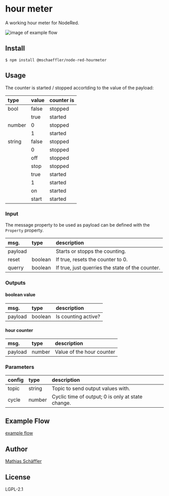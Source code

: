 # hour meter

A working hour meter for NodeRed.

![image of example flow](https://github.com/m-schaeffler/node-red-my-nodes/raw/main/node-red-hourmeter/examples/hourmeter.png)

## Install

```
$ npm install @mschaeffler/node-red-hourmeter
```

## Usage

The counter is started / stopped accortding to the value of the payload:

|type|value|counter is|
|:---|:----|:--------------|
|bool|false|stopped|
||true|started|
|number|0|stopped|
||1|started|
|string|false|stopped|
||0|stopped|
||off|stopped|
||stop|stopped|
||true|started|
||1|started|
||on|started|
||start|started|

### Input

The message property to be used as payload can be defined with the `Property` property.

|msg.    | type   | description                       |
|:-------|:-------|:----------------------------------|
|payload | | Starts or stopps the counting. |
|reset   |boolean |If true, resets the counter to 0.|
|querry  |boolean |If true, just querries the state of the counter.|

### Outputs

#### boolean value

|msg.    | type   | description                       |
|:-------|:-------|:----------------------------------|
|payload | boolean | Is counting active?|

#### hour counter

|msg.    | type   | description                       |
|:-------|:-------|:----------------------------------|
|payload | number | Value of the hour counter|

### Parameters

|config| type   | description                       |
|:-----|:-------|:----------------------------------|
|topic| string | Topic to send output values with.|
|cycle| number |Cyclic time of output; 0 is only at state change.|

## Example Flow

[example flow](https://github.com/m-schaeffler/node-red-my-nodes/raw/main/node-red-hourmeter/examples/hourmeter.json)

## Author

[Mathias Schäffler](https://github.com/m-schaeffler)

## License

LGPL-2.1
